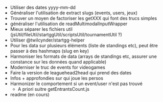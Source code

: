 - Utiliser des dates yyyy-mm-dd
- Généraliser l'utilisation de extract slugs (events, users, jeux)
- Trouver un moyen de factoriser les getXXX qui font des trucs simples
- généraliser l'utilisation de readMultimodalInputWrapper
- Mieux séparer les fichiers util (jsUtil/fileUtil/startggUtil/scriptsUtil/tournamentUtil ?)
- Utiliser @twilcynder/startgg-helper
- Pour les data sur plusieurs éléments (liste de standings etc), peut être passer à des hashmaps (slug en key)
- Harmoniser les formats de data (arrays de standings etc, assurer une constance sur les données quand applicable)
- Moderniser le truc de events for videogames
- Faire la version de leaguehead2head qui prend des dates
- Infos + approfondies sur qui joue les persos
- Harmonizer le comportement si un event/user n'est pas trouvé 
  - A priori suitre getEntrantsCount.js
- readme (en cours)
